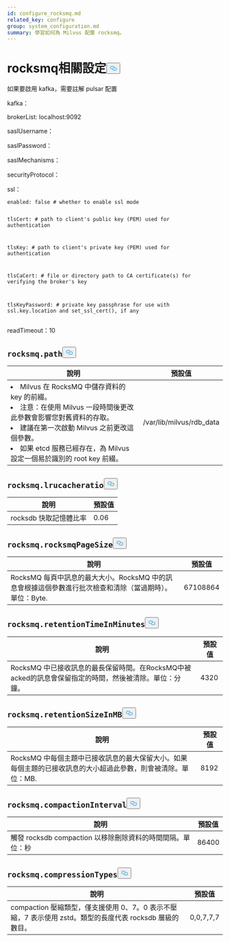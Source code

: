 ```yaml
---
id: configure_rocksmq.md
related_key: configure
group: system_configuration.md
summary: 學習如何為 Milvus 配置 rocksmq。
---
```

<h1 id="rocksmq-related-Configurations" class="common-anchor-header">rocksmq相關設定<button data-href="#rocksmq-related-Configurations" class="anchor-icon" translate="no">
      <svg translate="no"
        aria-hidden="true"
        focusable="false"
        height="20"
        version="1.1"
        viewBox="0 0 16 16"
        width="16"
      >
        <path
          fill="#0092E4"
          fill-rule="evenodd"
          d="M4 9h1v1H4c-1.5 0-3-1.69-3-3.5S2.55 3 4 3h4c1.45 0 3 1.69 3 3.5 0 1.41-.91 2.72-2 3.25V8.59c.58-.45 1-1.27 1-2.09C10 5.22 8.98 4 8 4H4c-.98 0-2 1.22-2 2.5S3 9 4 9zm9-3h-1v1h1c1 0 2 1.22 2 2.5S13.98 12 13 12H9c-.98 0-2-1.22-2-2.5 0-.83.42-1.64 1-2.09V6.25c-1.09.53-2 1.84-2 3.25C6 11.31 7.55 13 9 13h4c1.45 0 3-1.69 3-3.5S14.5 6 13 6z"
        ></path>
      </svg>
    </button></h1><p>如果要啟用 kafka，需要註解 pulsar 配置</p>
<p>kafka：</p>
<p>brokerList: localhost:9092</p>
<p>saslUsername：</p>
<p>saslPassword：</p>
<p>saslMechanisms：</p>
<p>securityProtocol：</p>
<p>ssl：</p>
<pre><code translate="no">enabled: false # whether to enable ssl mode

tlsCert:  # path to client's public key (PEM) used for authentication

tlsKey:  # path to client's private key (PEM) used for authentication

tlsCaCert:  # file or directory path to CA certificate(s) for verifying the broker's key

tlsKeyPassword:  # private key passphrase for use with ssl.key.location and set_ssl_cert(), if any
</code></pre>
<p>readTimeout：10</p>
<h2 id="rocksmqpath" class="common-anchor-header"><code translate="no">rocksmq.path</code><button data-href="#rocksmqpath" class="anchor-icon" translate="no">
      <svg translate="no"
        aria-hidden="true"
        focusable="false"
        height="20"
        version="1.1"
        viewBox="0 0 16 16"
        width="16"
      >
        <path
          fill="#0092E4"
          fill-rule="evenodd"
          d="M4 9h1v1H4c-1.5 0-3-1.69-3-3.5S2.55 3 4 3h4c1.45 0 3 1.69 3 3.5 0 1.41-.91 2.72-2 3.25V8.59c.58-.45 1-1.27 1-2.09C10 5.22 8.98 4 8 4H4c-.98 0-2 1.22-2 2.5S3 9 4 9zm9-3h-1v1h1c1 0 2 1.22 2 2.5S13.98 12 13 12H9c-.98 0-2-1.22-2-2.5 0-.83.42-1.64 1-2.09V6.25c-1.09.53-2 1.84-2 3.25C6 11.31 7.55 13 9 13h4c1.45 0 3-1.69 3-3.5S14.5 6 13 6z"
        ></path>
      </svg>
    </button></h2><table id="rocksmq.path">
  <thead>
    <tr>
      <th class="width80">說明</th>
      <th class="width20">預設值</th> 
    </tr>
  </thead>
  <tbody>
    <tr>
      <td>
        <li>Milvus 在 RocksMQ 中儲存資料的 key 的前綴。</li>      
        <li>注意：在使用 Milvus 一段時間後更改此參數會影響您對舊資料的存取。</li>      
        <li>建議在第一次啟動 Milvus 之前更改這個參數。</li>      
        <li>如果 etcd 服務已經存在，為 Milvus 設定一個易於識別的 root key 前綴。</li>      </td>
      <td>/var/lib/milvus/rdb_data</td>
    </tr>
  </tbody>
</table>
<h2 id="rocksmqlrucacheratio" class="common-anchor-header"><code translate="no">rocksmq.lrucacheratio</code><button data-href="#rocksmqlrucacheratio" class="anchor-icon" translate="no">
      <svg translate="no"
        aria-hidden="true"
        focusable="false"
        height="20"
        version="1.1"
        viewBox="0 0 16 16"
        width="16"
      >
        <path
          fill="#0092E4"
          fill-rule="evenodd"
          d="M4 9h1v1H4c-1.5 0-3-1.69-3-3.5S2.55 3 4 3h4c1.45 0 3 1.69 3 3.5 0 1.41-.91 2.72-2 3.25V8.59c.58-.45 1-1.27 1-2.09C10 5.22 8.98 4 8 4H4c-.98 0-2 1.22-2 2.5S3 9 4 9zm9-3h-1v1h1c1 0 2 1.22 2 2.5S13.98 12 13 12H9c-.98 0-2-1.22-2-2.5 0-.83.42-1.64 1-2.09V6.25c-1.09.53-2 1.84-2 3.25C6 11.31 7.55 13 9 13h4c1.45 0 3-1.69 3-3.5S14.5 6 13 6z"
        ></path>
      </svg>
    </button></h2><table id="rocksmq.lrucacheratio">
  <thead>
    <tr>
      <th class="width80">說明</th>
      <th class="width20">預設值</th> 
    </tr>
  </thead>
  <tbody>
    <tr>
      <td>        rocksdb 快取記憶體比率      </td>
      <td>0.06</td>
    </tr>
  </tbody>
</table>
<h2 id="rocksmqrocksmqPageSize" class="common-anchor-header"><code translate="no">rocksmq.rocksmqPageSize</code><button data-href="#rocksmqrocksmqPageSize" class="anchor-icon" translate="no">
      <svg translate="no"
        aria-hidden="true"
        focusable="false"
        height="20"
        version="1.1"
        viewBox="0 0 16 16"
        width="16"
      >
        <path
          fill="#0092E4"
          fill-rule="evenodd"
          d="M4 9h1v1H4c-1.5 0-3-1.69-3-3.5S2.55 3 4 3h4c1.45 0 3 1.69 3 3.5 0 1.41-.91 2.72-2 3.25V8.59c.58-.45 1-1.27 1-2.09C10 5.22 8.98 4 8 4H4c-.98 0-2 1.22-2 2.5S3 9 4 9zm9-3h-1v1h1c1 0 2 1.22 2 2.5S13.98 12 13 12H9c-.98 0-2-1.22-2-2.5 0-.83.42-1.64 1-2.09V6.25c-1.09.53-2 1.84-2 3.25C6 11.31 7.55 13 9 13h4c1.45 0 3-1.69 3-3.5S14.5 6 13 6z"
        ></path>
      </svg>
    </button></h2><table id="rocksmq.rocksmqPageSize">
  <thead>
    <tr>
      <th class="width80">說明</th>
      <th class="width20">預設值</th> 
    </tr>
  </thead>
  <tbody>
    <tr>
      <td>        RocksMQ 每頁中訊息的最大大小。RocksMQ 中的訊息會根據這個參數進行批次檢查和清除（當過期時）。單位：Byte.      </td>
      <td>67108864</td>
    </tr>
  </tbody>
</table>
<h2 id="rocksmqretentionTimeInMinutes" class="common-anchor-header"><code translate="no">rocksmq.retentionTimeInMinutes</code><button data-href="#rocksmqretentionTimeInMinutes" class="anchor-icon" translate="no">
      <svg translate="no"
        aria-hidden="true"
        focusable="false"
        height="20"
        version="1.1"
        viewBox="0 0 16 16"
        width="16"
      >
        <path
          fill="#0092E4"
          fill-rule="evenodd"
          d="M4 9h1v1H4c-1.5 0-3-1.69-3-3.5S2.55 3 4 3h4c1.45 0 3 1.69 3 3.5 0 1.41-.91 2.72-2 3.25V8.59c.58-.45 1-1.27 1-2.09C10 5.22 8.98 4 8 4H4c-.98 0-2 1.22-2 2.5S3 9 4 9zm9-3h-1v1h1c1 0 2 1.22 2 2.5S13.98 12 13 12H9c-.98 0-2-1.22-2-2.5 0-.83.42-1.64 1-2.09V6.25c-1.09.53-2 1.84-2 3.25C6 11.31 7.55 13 9 13h4c1.45 0 3-1.69 3-3.5S14.5 6 13 6z"
        ></path>
      </svg>
    </button></h2><table id="rocksmq.retentionTimeInMinutes">
  <thead>
    <tr>
      <th class="width80">說明</th>
      <th class="width20">預設值</th> 
    </tr>
  </thead>
  <tbody>
    <tr>
      <td>        RocksMQ 中已接收訊息的最長保留時間。在RocksMQ中被acked的訊息會保留指定的時間，然後被清除。單位：分鐘。      </td>
      <td>4320</td>
    </tr>
  </tbody>
</table>
<h2 id="rocksmqretentionSizeInMB" class="common-anchor-header"><code translate="no">rocksmq.retentionSizeInMB</code><button data-href="#rocksmqretentionSizeInMB" class="anchor-icon" translate="no">
      <svg translate="no"
        aria-hidden="true"
        focusable="false"
        height="20"
        version="1.1"
        viewBox="0 0 16 16"
        width="16"
      >
        <path
          fill="#0092E4"
          fill-rule="evenodd"
          d="M4 9h1v1H4c-1.5 0-3-1.69-3-3.5S2.55 3 4 3h4c1.45 0 3 1.69 3 3.5 0 1.41-.91 2.72-2 3.25V8.59c.58-.45 1-1.27 1-2.09C10 5.22 8.98 4 8 4H4c-.98 0-2 1.22-2 2.5S3 9 4 9zm9-3h-1v1h1c1 0 2 1.22 2 2.5S13.98 12 13 12H9c-.98 0-2-1.22-2-2.5 0-.83.42-1.64 1-2.09V6.25c-1.09.53-2 1.84-2 3.25C6 11.31 7.55 13 9 13h4c1.45 0 3-1.69 3-3.5S14.5 6 13 6z"
        ></path>
      </svg>
    </button></h2><table id="rocksmq.retentionSizeInMB">
  <thead>
    <tr>
      <th class="width80">說明</th>
      <th class="width20">預設值</th> 
    </tr>
  </thead>
  <tbody>
    <tr>
      <td>        RocksMQ 中每個主題中已接收訊息的最大保留大小。如果每個主題的已接收訊息的大小超過此參數，則會被清除。單位：MB.      </td>
      <td>8192</td>
    </tr>
  </tbody>
</table>
<h2 id="rocksmqcompactionInterval" class="common-anchor-header"><code translate="no">rocksmq.compactionInterval</code><button data-href="#rocksmqcompactionInterval" class="anchor-icon" translate="no">
      <svg translate="no"
        aria-hidden="true"
        focusable="false"
        height="20"
        version="1.1"
        viewBox="0 0 16 16"
        width="16"
      >
        <path
          fill="#0092E4"
          fill-rule="evenodd"
          d="M4 9h1v1H4c-1.5 0-3-1.69-3-3.5S2.55 3 4 3h4c1.45 0 3 1.69 3 3.5 0 1.41-.91 2.72-2 3.25V8.59c.58-.45 1-1.27 1-2.09C10 5.22 8.98 4 8 4H4c-.98 0-2 1.22-2 2.5S3 9 4 9zm9-3h-1v1h1c1 0 2 1.22 2 2.5S13.98 12 13 12H9c-.98 0-2-1.22-2-2.5 0-.83.42-1.64 1-2.09V6.25c-1.09.53-2 1.84-2 3.25C6 11.31 7.55 13 9 13h4c1.45 0 3-1.69 3-3.5S14.5 6 13 6z"
        ></path>
      </svg>
    </button></h2><table id="rocksmq.compactionInterval">
  <thead>
    <tr>
      <th class="width80">說明</th>
      <th class="width20">預設值</th> 
    </tr>
  </thead>
  <tbody>
    <tr>
      <td>        觸發 rocksdb compaction 以移除刪除資料的時間間隔。單位：秒   </td>
      <td>86400</td>
    </tr>
  </tbody>
</table>
<h2 id="rocksmqcompressionTypes" class="common-anchor-header"><code translate="no">rocksmq.compressionTypes</code><button data-href="#rocksmqcompressionTypes" class="anchor-icon" translate="no">
      <svg translate="no"
        aria-hidden="true"
        focusable="false"
        height="20"
        version="1.1"
        viewBox="0 0 16 16"
        width="16"
      >
        <path
          fill="#0092E4"
          fill-rule="evenodd"
          d="M4 9h1v1H4c-1.5 0-3-1.69-3-3.5S2.55 3 4 3h4c1.45 0 3 1.69 3 3.5 0 1.41-.91 2.72-2 3.25V8.59c.58-.45 1-1.27 1-2.09C10 5.22 8.98 4 8 4H4c-.98 0-2 1.22-2 2.5S3 9 4 9zm9-3h-1v1h1c1 0 2 1.22 2 2.5S13.98 12 13 12H9c-.98 0-2-1.22-2-2.5 0-.83.42-1.64 1-2.09V6.25c-1.09.53-2 1.84-2 3.25C6 11.31 7.55 13 9 13h4c1.45 0 3-1.69 3-3.5S14.5 6 13 6z"
        ></path>
      </svg>
    </button></h2><table id="rocksmq.compressionTypes">
  <thead>
    <tr>
      <th class="width80">說明</th>
      <th class="width20">預設值</th> 
    </tr>
  </thead>
  <tbody>
    <tr>
      <td>        compaction 壓縮類型，僅支援使用 0、7。0 表示不壓縮，7 表示使用 zstd。類型的長度代表 rocksdb 層級的數目。      </td>
      <td>0,0,7,7,7</td>
    </tr>
  </tbody>
</table>
